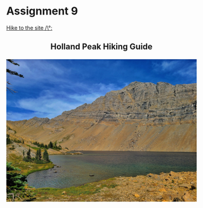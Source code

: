 # Assignment 9
[Hike to the site /\°:](https://bridgerfiore.github.io/MART341-WebDesign/Assignment_09/)
## <p align= "center">Holland Peak Hiking Guide</p>
![Holland peak](./Images/upper%20rumble%20creek%20lake%20(1).jpg)